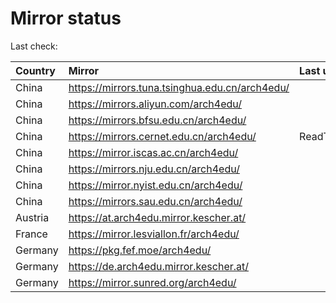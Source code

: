 <script src="./time.js"></script>
# Mirror status
Last check: <script type="text/javascript">localize(1748154769.4133317);</script>

|Country|Mirror|Last update|
|:------|:-----|:----------|
|China|https://mirrors.tuna.tsinghua.edu.cn/arch4edu/|<script type="text/javascript">localize(1748112129);</script>|
|China|https://mirrors.aliyun.com/arch4edu/|<script type="text/javascript">localize(1748112129);</script>|
|China|https://mirrors.bfsu.edu.cn/arch4edu/|<script type="text/javascript">localize(1748112129);</script>|
|China|https://mirrors.cernet.edu.cn/arch4edu/|ReadTimeout|
|China|https://mirror.iscas.ac.cn/arch4edu/|<script type="text/javascript">localize(1748112129);</script>|
|China|https://mirrors.nju.edu.cn/arch4edu/|<script type="text/javascript">localize(1748069055);</script>|
|China|https://mirror.nyist.edu.cn/arch4edu/|<script type="text/javascript">localize(1748112129);</script>|
|China|https://mirrors.sau.edu.cn/arch4edu/|<script type="text/javascript">localize(1731653531);</script>|
|Austria|https://at.arch4edu.mirror.kescher.at/|<script type="text/javascript">localize(1748112129);</script>|
|France|https://mirror.lesviallon.fr/arch4edu/|<script type="text/javascript">localize(1748112129);</script>|
|Germany|https://pkg.fef.moe/arch4edu/|<script type="text/javascript">localize(1748112129);</script>|
|Germany|https://de.arch4edu.mirror.kescher.at/|<script type="text/javascript">localize(1748112129);</script>|
|Germany|https://mirror.sunred.org/arch4edu/|<script type="text/javascript">localize(1748112129);</script>|

<script src="./tablefilter/tablefilter.js"></script>
<script src="./table.js"></script>